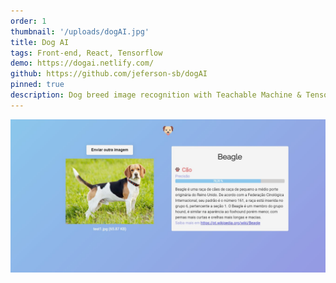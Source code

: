 ```yaml
---
order: 1
thumbnail: '/uploads/dogAI.jpg'
title: Dog AI
tags: Front-end, React, Tensorflow
demo: https://dogai.netlify.com/
github: https://github.com/jeferson-sb/dogAI
pinned: true
description: Dog breed image recognition with Teachable Machine & Tensorflow.js
---
```


![](/uploads/dogAI.jpg)
